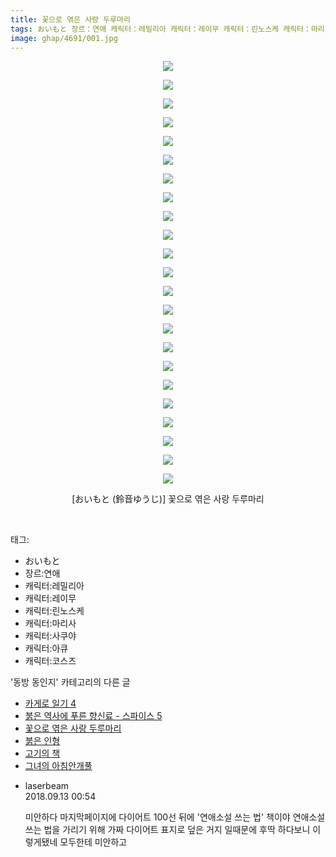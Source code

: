 ```yaml
---
title: 꽃으로 엮은 사랑 두루마리
tags: おいもと 장르：연애 캐릭터：레밀리아 캐릭터：레이무 캐릭터：린노스케 캐릭터：마리사 캐릭터：사쿠야 캐릭터：아큐 캐릭터：코스즈 鈴音ゆうじ 동방_동인지
image: ghap/4691/001.jpg
---
```

<div class="article">
<p style="text-align: center; clear: none; float: none;"><img src="{{ site.nasurl }}/ghap/4691/001.jpg"/></p>
<p style="text-align: center; clear: none; float: none;"><img src="{{ site.nasurl }}/ghap/4691/002.jpg"/></p>
<p style="text-align: center; clear: none; float: none;"><img src="{{ site.nasurl }}/ghap/4691/003.jpg"/></p>
<p style="text-align: center; clear: none; float: none;"><img src="{{ site.nasurl }}/ghap/4691/004.jpg"/></p>
<p style="text-align: center; clear: none; float: none;"><img src="{{ site.nasurl }}/ghap/4691/005.jpg"/></p>
<p style="text-align: center; clear: none; float: none;"><img src="{{ site.nasurl }}/ghap/4691/006.jpg"/></p>
<p style="text-align: center; clear: none; float: none;"><img src="{{ site.nasurl }}/ghap/4691/007.jpg"/></p>
<p style="text-align: center; clear: none; float: none;"><img src="{{ site.nasurl }}/ghap/4691/008.jpg"/></p>
<p style="text-align: center; clear: none; float: none;"><img src="{{ site.nasurl }}/ghap/4691/009.jpg"/></p>
<p style="text-align: center; clear: none; float: none;"><img src="{{ site.nasurl }}/ghap/4691/010.jpg"/></p>
<p style="text-align: center; clear: none; float: none;"><img src="{{ site.nasurl }}/ghap/4691/011.jpg"/></p>
<p style="text-align: center; clear: none; float: none;"><img src="{{ site.nasurl }}/ghap/4691/012.jpg"/></p>
<p style="text-align: center; clear: none; float: none;"><img src="{{ site.nasurl }}/ghap/4691/013.jpg"/></p>
<p style="text-align: center; clear: none; float: none;"><img src="{{ site.nasurl }}/ghap/4691/014.jpg"/></p>
<p style="text-align: center; clear: none; float: none;"><img src="{{ site.nasurl }}/ghap/4691/015.jpg"/></p>
<p style="text-align: center; clear: none; float: none;"><img src="{{ site.nasurl }}/ghap/4691/016.jpg"/></p>
<p style="text-align: center; clear: none; float: none;"><img src="{{ site.nasurl }}/ghap/4691/017.jpg"/></p>
<p style="text-align: center; clear: none; float: none;"><img src="{{ site.nasurl }}/ghap/4691/018.jpg"/></p>
<p style="text-align: center; clear: none; float: none;"><img src="{{ site.nasurl }}/ghap/4691/019.jpg"/></p>
<p style="text-align: center; clear: none; float: none;"><img src="{{ site.nasurl }}/ghap/4691/020.jpg"/></p>
<p style="text-align: center; clear: none; float: none;"><img src="{{ site.nasurl }}/ghap/4691/021.jpg"/></p>
<p style="text-align: center; clear: none; float: none;"><img src="{{ site.nasurl }}/ghap/4691/022.jpg"/></p>
<p style="text-align: center; clear: none; float: none;"><img src="{{ site.nasurl }}/ghap/4691/023.jpg"/></p>
<p style="text-align: center; clear: none; float: none;">[おいもと (鈴音ゆうじ)] 꽃으로 엮은 사랑 두루마리</p>
<p><br/></p>
</div><div class="tagTrail">
<p>태그: </p>
<ul>
<li>おいもと</li>
<li>장르:연애</li>
<li>캐릭터:레밀리아</li>
<li>캐릭터:레이무</li>
<li>캐릭터:린노스케</li>
<li>캐릭터:마리사</li>
<li>캐릭터:사쿠야</li>
<li>캐릭터:아큐</li>
<li>캐릭터:코스즈</li>
</ul>
</div><div class="another">
<p>'동방 동인지' 카테고리의 다른 글</p>
<ul>
<li><a href="/2018-09-16-ghap_4699">카게로 일기 4</a></li>
<li><a href="/2018-09-13-ghap_4697">붉은 역사에 푸른 향신료 - 스파이스 5</a></li>
<li><a href="/2018-09-10-ghap_4691">꽃으로 엮은 사랑 두루마리</a></li>
<li><a href="/2018-09-05-ghap_4686">붉은 인형</a></li>
<li><a href="/2018-09-05-ghap_4685">고기의 책</a></li>
<li><a href="/2018-09-05-ghap_4684">그녀의 아침안개풀</a></li>
</ul>
</div><div class="cb_module cb_fluid">
<div class="cb_wrt cb_profile">
<div class="comment">
<ul>
<li class="cb_thumb_off" id="comment15331383">
<div class="cb_comment_area">
<div class="cb_info_area">
<div class="cb_section">
<span class="cb_nick_name">laserbeam</span>
</div>
<div class="cb_section">
<span class="cb_date">2018.09.13 00:54 </span>
</div>
</div>
<div class="cb_dsc_comment">
<p class="cb_dsc">
											미안하다 마지막페이지에 다이어트 100선 뒤에 '연애소설 쓰는 법' 책이야 연애소설 쓰는 법을 가리기 위해 가짜 다이어트 표지로 덮은 거지 일때문에 후딱 하다보니 이렇게됐네 모두한테 미안하고
										</p>
</div>
</div></li>
</ul>
</div>
</div><!-- commentList close -->
</div>